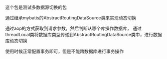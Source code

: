 这个包是测试多数据源切换的包

通过继承mybatis的AbstractRoutingDataSource类来实现动态切换

通过aop的方式获取到请求参数，然后判断从哪个库操作数据库，
通过threadLocal类将数据库类型传递到AbstractRoutingDataSource类中，进行数据库动态切换

使用时候正常配置事务即可，但是不能跨数据库进行事务操作